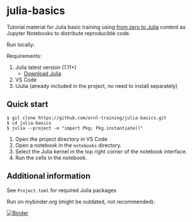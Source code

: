 # julia-basics

Tutorial material for Julia basic training using [from zero to Julia](https://techytok.com/from-zero-to-julia/) content as Jupyter Notebooks to distribute reproducible code.

Run locally:

Requirements:

1. Julia latest version (1.11+)
   - [Download Julia](https://julialang.org/downloads/)
2. VS Code
3. IJulia (already included in the project, no need to install separately)


## Quick start

```
$ git clone https://github.com/ornl-training/julia-basics.git
$ cd julia-basics
$ julia --project -e "import Pkg; Pkg.instantiate()"
```

1. Open the project directory in VS Code 
2. Open a notebook in the `notebooks` directory.
3. Select the Julia kernel in the top right corner of the notebook interface.
4. Run the cells in the notebook.

## Additional information

See `Project.toml` for required Julia packages

Run on mybinder.org (might be outdated, not recommended):

[![Binder](https://mybinder.org/badge_logo.svg)](https://mybinder.org/v2/gh/ornl-training/julia-basics.git/main?labpath=notebooks)
